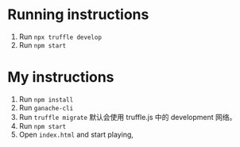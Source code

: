 # Running instructions
1. Run `npx truffle develop` 
2. Run `npm start`

# My instructions
1. Run `npm install`
2. Run `ganache-cli`
3. Run `truffle migrate`
默认会使用 truffle.js 中的 development 网络。
4. Run `npm start`
5. Open `index.html` and start playing,

